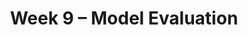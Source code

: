 ---
    title: Week 9 – Model Evaluation
    weekNumber: 9
    days:
      - date: 2021-5-23
        events:
          "**LEC 24**{: .label .label-lecture } Examples":
          "**Lab 8**{: .label .label-lab } **[Feature Engineering (due 5/23)](https://github.com/dsc-courses/dsc80-2022-sp/blob/main/labs/08-features/lab.ipynb)**":
      - date: 2021-5-25
        events:
          "**LEC 25**{: .label .label-lecture } Model Evaluation":
          "**DIS 8**{: .label .label-disc } **Model Evaluation (due 5/28)**":
      - date: 2021-5-26
        events:
          "**PROJ 4**{: .label .label-proj } **[Language Models 🗣 (due 5/26)](https://github.com/dsc-courses/dsc80-2022-sp/blob/main/projects/04-language_models/project.ipynb)**":
      - date: 2021-5-27
        events:
          "**LEC 26**{: .label .label-lecture } More Model Evaluation":
---